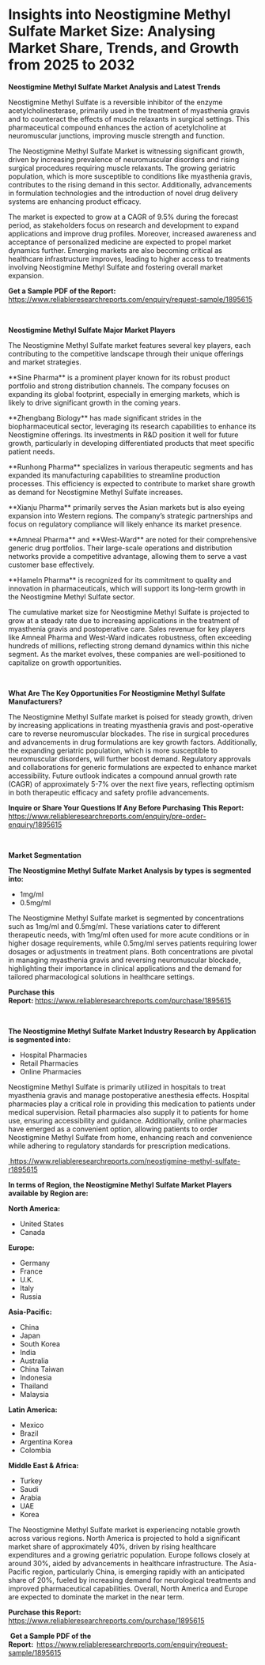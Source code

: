 <p><h1>Insights into Neostigmine Methyl Sulfate Market Size: Analysing Market Share, Trends, and Growth from 2025 to 2032</h1></p><p><strong>Neostigmine Methyl Sulfate Market Analysis and Latest Trends</strong></p>
<p><p>Neostigmine Methyl Sulfate is a reversible inhibitor of the enzyme acetylcholinesterase, primarily used in the treatment of myasthenia gravis and to counteract the effects of muscle relaxants in surgical settings. This pharmaceutical compound enhances the action of acetylcholine at neuromuscular junctions, improving muscle strength and function.</p><p>The Neostigmine Methyl Sulfate Market is witnessing significant growth, driven by increasing prevalence of neuromuscular disorders and rising surgical procedures requiring muscle relaxants. The growing geriatric population, which is more susceptible to conditions like myasthenia gravis, contributes to the rising demand in this sector. Additionally, advancements in formulation technologies and the introduction of novel drug delivery systems are enhancing product efficacy.</p><p>The market is expected to grow at a CAGR of 9.5% during the forecast period, as stakeholders focus on research and development to expand applications and improve drug profiles. Moreover, increased awareness and acceptance of personalized medicine are expected to propel market dynamics further. Emerging markets are also becoming critical as healthcare infrastructure improves, leading to higher access to treatments involving Neostigmine Methyl Sulfate and fostering overall market expansion.</p></p>
<p><strong>Get a Sample PDF of the Report:&nbsp;</strong> <a href="https://www.reliableresearchreports.com/enquiry/request-sample/1895615?utm_campaign=3572&utm_medium=2&utm_source=Github&utm_content=ia&utm_term=19042025&utm_id=neostigmine-methyl-sulfate">https://www.reliableresearchreports.com/enquiry/request-sample/1895615</a></p>
<p>&nbsp;</p>
<p><strong>Neostigmine Methyl Sulfate Major Market Players</strong></p>
<p><p>The Neostigmine Methyl Sulfate market features several key players, each contributing to the competitive landscape through their unique offerings and market strategies. </p><p>**Sine Pharma** is a prominent player known for its robust product portfolio and strong distribution channels. The company focuses on expanding its global footprint, especially in emerging markets, which is likely to drive significant growth in the coming years.</p><p>**Zhengbang Biology** has made significant strides in the biopharmaceutical sector, leveraging its research capabilities to enhance its Neostigmine offerings. Its investments in R&D position it well for future growth, particularly in developing differentiated products that meet specific patient needs.</p><p>**Runhong Pharma** specializes in various therapeutic segments and has expanded its manufacturing capabilities to streamline production processes. This efficiency is expected to contribute to market share growth as demand for Neostigmine Methyl Sulfate increases.</p><p>**Xianju Pharma** primarily serves the Asian markets but is also eyeing expansion into Western regions. The company’s strategic partnerships and focus on regulatory compliance will likely enhance its market presence.</p><p>**Amneal Pharma** and **West-Ward** are noted for their comprehensive generic drug portfolios. Their large-scale operations and distribution networks provide a competitive advantage, allowing them to serve a vast customer base effectively.</p><p>**Hameln Pharma** is recognized for its commitment to quality and innovation in pharmaceuticals, which will support its long-term growth in the Neostigmine Methyl Sulfate sector.</p><p>The cumulative market size for Neostigmine Methyl Sulfate is projected to grow at a steady rate due to increasing applications in the treatment of myasthenia gravis and postoperative care. Sales revenue for key players like Amneal Pharma and West-Ward indicates robustness, often exceeding hundreds of millions, reflecting strong demand dynamics within this niche segment. As the market evolves, these companies are well-positioned to capitalize on growth opportunities.</p></p>
<p>&nbsp;</p>
<p><strong>What Are The Key Opportunities For Neostigmine Methyl Sulfate Manufacturers?</strong></p>
<p><p>The Neostigmine Methyl Sulfate market is poised for steady growth, driven by increasing applications in treating myasthenia gravis and post-operative care to reverse neuromuscular blockades. The rise in surgical procedures and advancements in drug formulations are key growth factors. Additionally, the expanding geriatric population, which is more susceptible to neuromuscular disorders, will further boost demand. Regulatory approvals and collaborations for generic formulations are expected to enhance market accessibility. Future outlook indicates a compound annual growth rate (CAGR) of approximately 5-7% over the next five years, reflecting optimism in both therapeutic efficacy and safety profile advancements.</p></p>
<p><strong>Inquire or Share Your Questions If Any Before Purchasing This Report:</strong> <a href="https://www.reliableresearchreports.com/enquiry/pre-order-enquiry/1895615?utm_campaign=3572&utm_medium=2&utm_source=Github&utm_content=ia&utm_term=19042025&utm_id=neostigmine-methyl-sulfate">https://www.reliableresearchreports.com/enquiry/pre-order-enquiry/1895615</a></p>
<p>&nbsp;</p>
<p><strong>Market Segmentation</strong></p>
<p><strong>The Neostigmine Methyl Sulfate Market Analysis by types is segmented into:</strong></p>
<p><ul><li>1mg/ml</li><li>0.5mg/ml</li></ul></p>
<p><p>The Neostigmine Methyl Sulfate market is segmented by concentrations such as 1mg/ml and 0.5mg/ml. These variations cater to different therapeutic needs, with 1mg/ml often used for more acute conditions or in higher dosage requirements, while 0.5mg/ml serves patients requiring lower dosages or adjustments in treatment plans. Both concentrations are pivotal in managing myasthenia gravis and reversing neuromuscular blockade, highlighting their importance in clinical applications and the demand for tailored pharmacological solutions in healthcare settings.</p></p>
<p><strong>Purchase this Report:&nbsp;</strong><a href="https://www.reliableresearchreports.com/purchase/1895615?utm_campaign=3572&utm_medium=2&utm_source=Github&utm_content=ia&utm_term=19042025&utm_id=neostigmine-methyl-sulfate">https://www.reliableresearchreports.com/purchase/1895615</a></p>
<p>&nbsp;</p>
<p><strong>The Neostigmine Methyl Sulfate Market Industry Research by Application is segmented into:</strong></p>
<p><ul><li>Hospital Pharmacies</li><li>Retail Pharmacies</li><li>Online Pharmacies</li></ul></p>
<p><p>Neostigmine Methyl Sulfate is primarily utilized in hospitals to treat myasthenia gravis and manage postoperative anesthesia effects. Hospital pharmacies play a critical role in providing this medication to patients under medical supervision. Retail pharmacies also supply it to patients for home use, ensuring accessibility and guidance. Additionally, online pharmacies have emerged as a convenient option, allowing patients to order Neostigmine Methyl Sulfate from home, enhancing reach and convenience while adhering to regulatory standards for prescription medications.</p></p>
<p><a href="https://www.reliableresearchreports.com/neostigmine-methyl-sulfate-r1895615?utm_campaign=3572&utm_medium=2&utm_source=Github&utm_content=ia&utm_term=19042025&utm_id=neostigmine-methyl-sulfate">&nbsp;https://www.reliableresearchreports.com/neostigmine-methyl-sulfate-r1895615</a></p>
<p><strong>In terms of Region, the Neostigmine Methyl Sulfate Market Players available by Region are:</strong></p>
<p>
    <p> <strong> North America: </strong>
        <ul>
            <li>United States</li>
            <li>Canada</li>
        </ul>
        </p> 
    <p> <strong> Europe: </strong>
        <ul>
            <li>Germany</li>
            <li>France</li>
            <li>U.K.</li>
            <li>Italy</li>
            <li>Russia</li>
        </ul>
        </p> 
    <p> <strong> Asia-Pacific: </strong>
        <ul>
            <li>China</li>
            <li>Japan</li>
            <li>South Korea</li>
            <li>India</li>
            <li>Australia</li>
            <li>China Taiwan</li>
            <li>Indonesia</li>
            <li>Thailand</li>
            <li>Malaysia</li>
        </ul>
        </p> 
    <p> <strong> Latin America: </strong>
        <ul>
            <li>Mexico</li>
            <li>Brazil</li>
            <li>Argentina Korea</li>
            <li>Colombia</li>
        </ul>
        </p> 
    <p> <strong> Middle East & Africa: </strong>
        <ul>
            <li>Turkey</li>
            <li>Saudi</li>
            <li>Arabia</li>
            <li>UAE</li>
            <li>Korea</li>
        </ul>
    </p>
    </p>
<p><p>The Neostigmine Methyl Sulfate market is experiencing notable growth across various regions. North America is projected to hold a significant market share of approximately 40%, driven by rising healthcare expenditures and a growing geriatric population. Europe follows closely at around 30%, aided by advancements in healthcare infrastructure. The Asia-Pacific region, particularly China, is emerging rapidly with an anticipated share of 20%, fueled by increasing demand for neurological treatments and improved pharmaceutical capabilities. Overall, North America and Europe are expected to dominate the market in the near term.</p></p>
<p><strong>Purchase this Report: </strong><a href="https://www.reliableresearchreports.com/purchase/1895615?utm_campaign=3572&utm_medium=2&utm_source=Github&utm_content=ia&utm_term=19042025&utm_id=neostigmine-methyl-sulfate">https://www.reliableresearchreports.com/purchase/1895615</a></p>
<p>&nbsp;<strong>Get a Sample PDF of the Report:&nbsp;&nbsp;</strong><a href="https://www.reliableresearchreports.com/enquiry/request-sample/1895615?utm_campaign=3572&utm_medium=2&utm_source=Github&utm_content=ia&utm_term=19042025&utm_id=neostigmine-methyl-sulfate">https://www.reliableresearchreports.com/enquiry/request-sample/1895615</a></p>
<p><strong></strong></p>
<p><p></p><p></p><p></p></p>